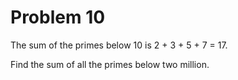 # Problem 10
The sum of the primes below 10 is 2 + 3 + 5 + 7 = 17.

Find the sum of all the primes below two million.